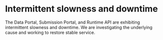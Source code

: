 # Intermittent slowness and downtime

The Data Portal, Submission Portal, and Runtime API are exhibiting intermittent slowness and downtime. We are investigating the underlying cause and working to restore stable service.
